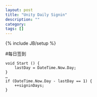 ```yaml
---
layout: post
title: "Unity Daily Signin"
description: ""
category: 
tags: []
---
```

{% include JB/setup %}

#每日签到

	void Start () {
		lastDay = DateTime.Now.Day;
	}
	…
	if (DateTime.Now.Day - lastDay == 1) {
	    ++signinDays;
	}